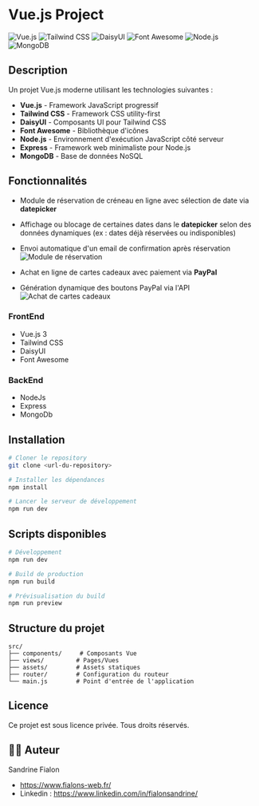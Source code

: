 # Vue.js Project

![Vue.js](https://img.shields.io/badge/Vue.js-4FC08D?style=for-the-badge&logo=vue.js&logoColor=white)
![Tailwind CSS](https://img.shields.io/badge/Tailwind_CSS-38B2AC?style=for-the-badge&logo=tailwind-css&logoColor=white)
![DaisyUI](https://img.shields.io/badge/daisyUI-5A0EF8?style=for-the-badge&logo=daisyui&logoColor=white)
![Font Awesome](https://img.shields.io/badge/Font_Awesome-339AF0?style=for-the-badge&logo=fontawesome&logoColor=white)
![Node.js](https://img.shields.io/badge/Node.js-339933?style=for-the-badge&logo=node.js&logoColor=white)
![MongoDB](https://img.shields.io/badge/MongoDB-47A248?style=for-the-badge&logo=mongodb&logoColor=white)

## Description

Un projet Vue.js moderne utilisant les technologies suivantes :

- **Vue.js** - Framework JavaScript progressif
- **Tailwind CSS** - Framework CSS utility-first
- **DaisyUI** - Composants UI pour Tailwind CSS
- **Font Awesome** - Bibliothèque d'icônes
- **Node.js** - Environnement d'exécution JavaScript côté serveur
- **Express** - Framework web minimaliste pour Node.js
- **MongoDB** - Base de données NoSQL

## Fonctionnalités

- Module de réservation de créneau en ligne avec sélection de date via **datepicker**
- Affichage ou blocage de certaines dates dans le **datepicker** selon des données dynamiques (ex : dates déjà réservées ou indisponibles)
- Envoi automatique d'un email de confirmation après réservation
  ![Module de réservation](screenshot/reservations.png)

- Achat en ligne de cartes cadeaux avec paiement via **PayPal**
- Génération dynamique des boutons PayPal via l'API
  ![Achat de cartes cadeaux](screenshot/cartes-cadeaux.png)

### FrontEnd

- Vue.js 3
- Tailwind CSS
- DaisyUI
- Font Awesome

### BackEnd

- NodeJs
- Express
- MongoDb

## Installation

```bash
# Cloner le repository
git clone <url-du-repository>

# Installer les dépendances
npm install

# Lancer le serveur de développement
npm run dev
```

## Scripts disponibles

```bash
# Développement
npm run dev

# Build de production
npm run build

# Prévisualisation du build
npm run preview
```

## Structure du projet

```
src/
├── components/     # Composants Vue
├── views/         # Pages/Vues
├── assets/        # Assets statiques
├── router/        # Configuration du routeur
└── main.js        # Point d'entrée de l'application
```

## Licence

Ce projet est sous licence privée. Tous droits réservés.

## 👨‍💻 Auteur

Sandrine Fialon

- https://www.fialons-web.fr/
- Linkedin : https://www.linkedin.com/in/fialonsandrine/
